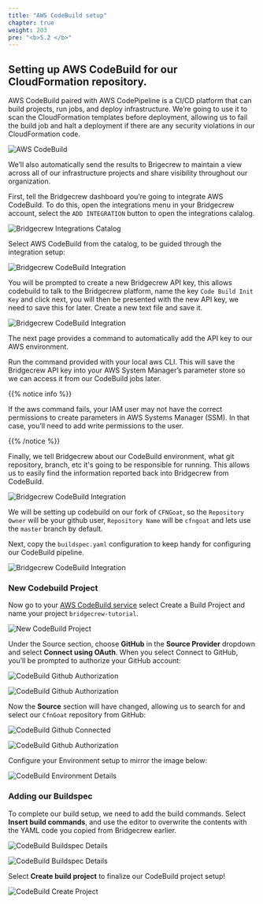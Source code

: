 ```yaml
---
title: "AWS CodeBuild setup"
chapter: true
weight: 203
pre: "<b>5.2 </b>"
---
```


## Setting up AWS CodeBuild for our CloudFormation repository.
AWS CodeBuild paired with AWS CodePipeline is a CI/CD platform that can build projects, run jobs, and deploy infrastructure. We’re going to use it to scan the CloudFormation templates before deployment, allowing us to fail the build job and halt a deployment if there are any security violations in our CloudFormation code.

![AWS CodeBuild](./images/aws-codebuild-home.png "AWS CodeBuild")

We’ll also automatically send the results to Brigecrew to maintain a view across all of our infrastructure projects and share visibility throughout our organization.

First, tell the Bridgecrew dashboard you’re going to integrate AWS CodeBuild. To do this, open the integrations menu in your Bridgecrew account, select the `ADD INTEGRATION` button to open the integrations calalog.

![Bridgecrew Integrations Catalog](./images/bridgecrew-dash-integrations-catalog.png "Bridgecrew Integrations Catalog")

Select AWS CodeBuild from the catalog, to be guided through the integration setup:

![Bridgecrew CodeBuild Integration](./images/bridgecrew-dash-add-codebuild.png "Bridgecrew CodeBuild Integration")

You will be prompted to create a new Bridgecrew API key, this allows codebuild to talk to the Bridgecrew platform, name the key `Code Build Init Key` and click next, you will then be presented with the new API key, we need to save this for later. Create a new text file and save it.

![Bridgecrew CodeBuild Integration](./images/bridgecrew-dash-codebuild-api-key-integration.png "Bridgecrew CodeBuild Integration")

The next page provides a command to automatically add the API key to our AWS environment.

Run the command provided with your local aws CLI. This will save the Bridgecrew API key into your AWS System Manager’s parameter store so we can access it from our CodeBuild jobs later.

{{% notice info %}}
<p style='text-align: left;'>
If the aws command fails, your IAM user may not have the correct permissions to create parameters in AWS Systems Manager (SSM). In that case, you’ll need to add write permissions to the user.
</p>
{{% /notice %}}

Finally, we tell Bridgecrew about our CodeBuild environment, what git repository, branch, etc it's going to be responsible for running. This allows us to easily find the information reported back into Bridgecrew from CodeBuild.

![Bridgecrew CodeBuild Integration](./images/bridgecrew-dash-integrate-codebuild-attributes.png "Bridgecrew CodeBuild Integration")

We will be setting up codebuild on our fork of `CFNGoat`, so the `Repository Owner` will be your github user, `Repository Name` will be `cfngoat` and lets use the `master` branch by default.


Next, copy the `buildspec.yaml` configuration to keep handy for configuring our CodeBuild pipeline.


![Bridgecrew CodeBuild Integration](./images/bridgecrew-dash-codebuild-integration-save.png "Bridgecrew CodeBuild Integration")

### New Codebuild Project

Now go to your [AWS CodeBuild service](https://aws.amazon.com/codebuild/) select Create a Build Project and name your project `bridgecrew-tutorial`. 

![New CodeBuild Project](./images/codebuild-create-project-github-1.png "New CodeBuild Project")


Under the Source section, choose **GitHub** in the **Source Provider** dropdown and select **Connect using OAuth**. When you select Connect to GitHub, you’ll be prompted to authorize your GitHub account:

![CodeBuild Github Authorization](./images/codebuild-create-project-github-3.png "Codebuild Github Authorization")

![CodeBuild Github Authorization](./images/codebuild-create-project-github-4.png "Codebuild Github Authorization")

Now the **Source** section will have changed, allowing us to search for and select our `CfnGoat` repository from GitHub:

![CodeBuild Github Connected](./images/codebuild-create-project-github-5.png "CodeBuild Github Connected")

![CodeBuild Github Authorization](./images/codebuild-create-project-github-6.png "CodeBuild Select Github Repository")

Configure your Environment setup to mirror the image below:

![CodeBuild Environment Details](./images/codebuild-create-project-github-11.png "CodeBuild Environment Details")

### Adding our Buildspec 

To complete our build setup, we need to add the build commands. Select **Insert build commands**, and use the editor to overwrite the contents with the YAML code you copied from Bridgecrew earlier. 

![CodeBuild Buildspec Details](./images/codebuild-create-project-github-8.png "CodeBuild Buildspec Details")

![CodeBuild Buildspec Details](./images/codebuild-create-project-github-9.png "CodeBuild Buildspec Details")

Select **Create build project** to finalize our CodeBuild project setup!

![CodeBuild Create Project ](./images/codebuild-create-project-github-10.png "CodeBuild Create Project ")

